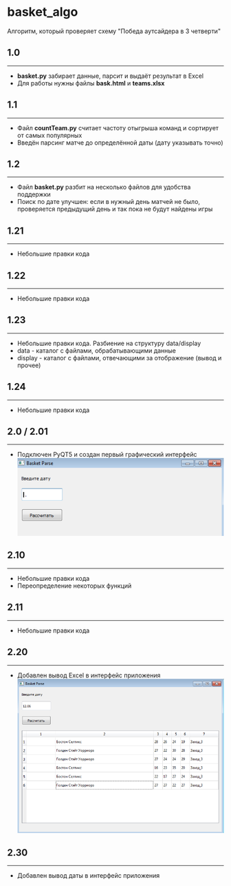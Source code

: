 # basket_algo
Алгоритм, который проверяет схему "Победа аутсайдера в 3 четверти"
## 1.0 
-------------
- **basket.py** забирает данные, парсит и выдаёт результат в Excel
- Для работы нужны файлы **bask.html** и **teams.xlsx** 
## 1.1 
-------------
- Файл **countTeam.py** считает частоту отыгрыша команд и сортирует от самых популярных 
- Введён парсинг матче до определённой даты (дату указывать точно) 
## 1.2
-------------
- Файл **basket.py** разбит на несколько файлов для удобства поддержки
- Поиск по дате улучшен: если в нужный день матчей не было, проверяется предыдущий день и так пока не будут найдены игры 
## 1.21
-------------
- Небольшие правки кода
## 1.22
-------------
- Небольшие правки кода
## 1.23
-------------
- Небольшие правки кода. Разбиение на структуру data/display 
- data - каталог с файлами, обрабатывающими данные 
- display - каталог с файлами, отвечающими за отображение (вывод и прочее)
## 1.24
-------------
- Небольшие правки кода
## 2.0 / 2.01
-------------
- Подключен PyQT5 и создан первый графический интерфейс 
![](./images/2.0.png "Первая версия графического интерфейса")
## 2.10
-------------
- Небольшие правки кода
- Переопределение некоторых функций 
## 2.11
-------------
- Небольшие правки кода
## 2.20
-------------
- Добавлен вывод Excel в интерфейс приложения
![](./images/2.20.png "Добавлен вывод Excel")
## 2.30
-------------
- Добавлен вывод даты в интерфейс приложения 

